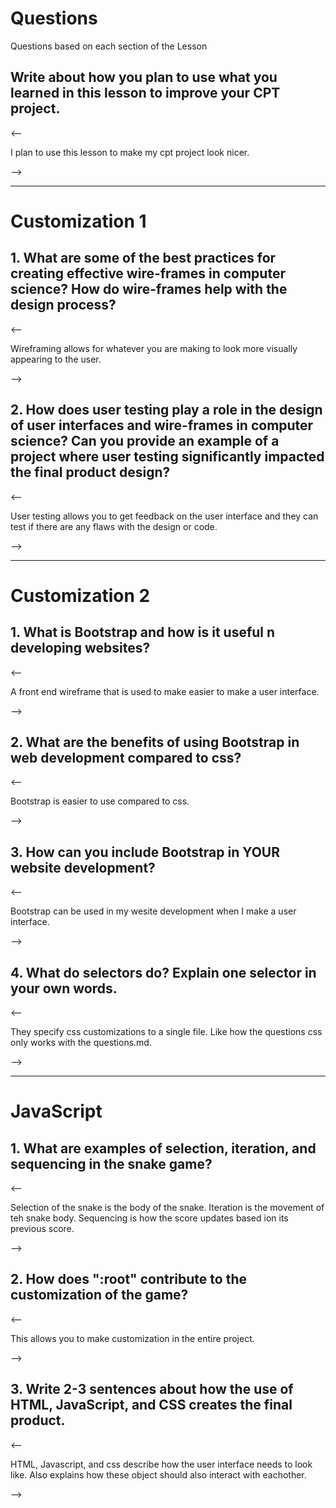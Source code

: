<!--Start of Website Content-->
<html>
    <head>
    <link rel="stylesheet" href="questions.css">
    </head>
    <body>
<div class="index-header">
    <h1>Questions</h1>
    <p>Questions based on each section of the Lesson</p>
</div>

<!--Answer the QUESTIONS based on the lesson provided-->
<div>

<h2>Write about how you plan to use what you learned in this lesson to improve your CPT project.</h2>
<--<p>I plan to use this lesson to make my cpt project look nicer. </p>-->

<hr>

<h1>Customization 1</h1>

<h2>1. What are some of the best practices for creating effective wire-frames in computer science? How do wire-frames help with the design process?</h2>
<--<p>Wireframing allows for whatever you are making to look more visually appearing to the user.</p>-->
<h2>2. How does user testing play a role in the design of user interfaces and wire-frames in computer science? Can you provide an example of a project where user testing significantly impacted the final product design?</h2>
<--<p>User testing allows you to get feedback on the user interface and they can test if there are any flaws with the design or code.</p>-->

<hr>

<h1>Customization 2</h1>

<h2>1. What is Bootstrap and how is it useful n developing websites?</h2>
<--<p>A front end wireframe that is used to make easier to make a user interface.</p>-->
<h2>2. What are the benefits of using Bootstrap in web development compared to css?</h2>
<--<p>Bootstrap is easier to use compared to css.</p>-->
<h2>3. How can you include Bootstrap in YOUR website development?</h2>
<--<p>Bootstrap can be used in my wesite development when I make a user interface.</p>-->
<h2>4. What do selectors do? Explain one selector in your own words.</h2>
<--<p>They specify css customizations to a single file. Like how the questions css only works with the questions.md.</p>-->

<hr>

<h1>JavaScript</h1>

<h2>1. What are examples of selection, iteration, and sequencing in the snake game?</h2>
<--<p>Selection of the snake is the body of the snake. Iteration is the movement of teh snake body. Sequencing is how the score updates based ion its previous score.</p>-->
<h2>2. How does ":root" contribute to the customization of the game?</h2>
<--<p>This allows you to make customization in the entire project. </p>-->
<h2>3. Write 2-3 sentences about how the use of HTML, JavaScript, and CSS creates the final product.</h2>
<--<p>HTML, Javascript, and css describe how the user interface needs to look like. Also explains how these object should also interact with eachother. </p>-->


</div>
</body>
